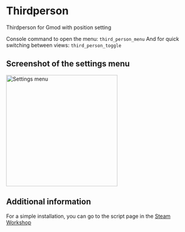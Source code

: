 # Thirdperson
Thirdperson for Gmod with position setting

Console command to open the menu: `third_person_menu`
And for quick switching between views: `third_person_toggle`
 
 ## Screenshot of the settings menu
<img src="https://github.com/darkfated/thirdperson/assets/49955245/6d9e2e41-5bd9-4560-be77-9ea9ac6ca782" width="300" alt="Settings menu"/>

## Additional information
For a simple installation, you can go to the script page in the [Steam Workshop](https://steamcommunity.com/sharedfiles/filedetails/?id=2652400678)
